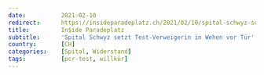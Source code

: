```yaml
---
date:          2021-02-10
redirect:      https://insideparadeplatz.ch/2021/02/10/spital-schwyz-setzt-test-gegnerin-in-wehen-vor-tuer/
title:         In$ide Paradeplatz
subtitle:      'Spital Schwyz setzt Test-Verweigerin in Wehen vor Tür'
country:       [CH]
categories:    [Spital, Widerstand]
tags:          [pcr-test, willkür]
---
```

